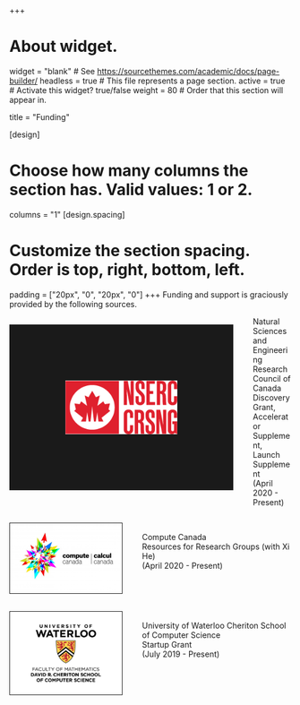 +++
# About widget.
widget = "blank"  # See https://sourcethemes.com/academic/docs/page-builder/
headless = true  # This file represents a page section.
active = true  # Activate this widget? true/false
weight = 80  # Order that this section will appear in.

title = "Funding"

[design]
  # Choose how many columns the section has. Valid values: 1 or 2.
  columns = "1"
[design.spacing]
  # Customize the section spacing. Order is top, right, bottom, left.
  padding = ["20px", "0", "20px", "0"]
+++
Funding and support is graciously provided by the following sources.

<div style="clear: left;">
  <p style="float: left;margin-right: 2.5em;"><img src="NSERC.png" alt="NSERC logo" width="200px" border="100px"/></p> 
  <p> Natural Sciences and Engineering Research Council of Canada <br>
      Discovery Grant, Accelerator Supplement, Launch Supplement  <br> 
      (April 2020 - Present)  </p>
</div>

<div style="clear: left;">
  <p style="float: left;margin-right: 2.5em;"><img src="ComputeCanada.jpg" alt="Compute Canada logo" width="200px" border="1px"/></p> <br>
  <p> Compute Canada <br>
      Resources for Research Groups (with Xi He)  <br>
      (April 2020 - Present)  </p>
</div>


<div style="clear: left;">
  <p style="float: left;margin-right: 2.5em;"><img src="Waterloo.jpg" alt="University of Waterloo SCS logo" width="200px" border="1px"/></p> <br>
  <p> University of Waterloo Cheriton School of Computer Science <br>
      Startup Grant <br> 
      (July 2019 - Present)  </p>
</div>

